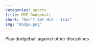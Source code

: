 ```yaml
---
categories: sports
title: MSE Dodgeball
short: "Don't Get Hit - Isai"
img: "dodge.png"
---
```


Play dodgeball against other disciplines